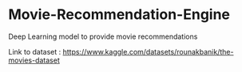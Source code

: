 # Movie-Recommendation-Engine

Deep Learning model to provide movie recommendations

Link to dataset : https://www.kaggle.com/datasets/rounakbanik/the-movies-dataset
